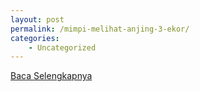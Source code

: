 ```yaml
---
layout: post
permalink: /mimpi-melihat-anjing-3-ekor/
categories:
    - Uncategorized
---
```


[Baca Selengkapnya](/01)
